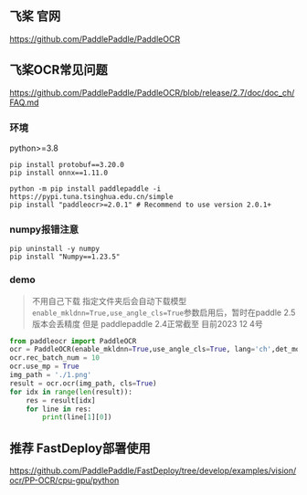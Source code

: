 
## 飞桨 官网

https://github.com/PaddlePaddle/PaddleOCR

## 飞桨OCR常见问题

https://github.com/PaddlePaddle/PaddleOCR/blob/release/2.7/doc/doc_ch/FAQ.md

### 环境
python>=3.8

```
pip install protobuf==3.20.0
pip install onnx==1.11.0

python -m pip install paddlepaddle -i https://pypi.tuna.tsinghua.edu.cn/simple
pip install "paddleocr>=2.0.1" # Recommend to use version 2.0.1+
```
### numpy报错注意

```
pip uninstall -y numpy
pip install "Numpy==1.23.5"
```

### demo

> 不用自己下载 指定文件夹后会自动下载模型
> `enable_mkldnn=True,use_angle_cls=True`参数启用后，暂时在paddle 2.5版本会丢精度 但是 paddlepaddle 2.4正常截至 目前2023 12 4号
```python
from paddleocr import PaddleOCR
ocr = PaddleOCR(enable_mkldnn=True,use_angle_cls=True, lang='ch',det_model_dir='./models/ch_PP-OCRv3_det_infer.tar', rec_model_dir='./models/ch_PP-OCRv3_rec_infer.tar', cls_model_dir='./models/ch_ppocr_mobile_v2.0_cls_infer.tar')
ocr.rec_batch_num = 10
ocr.use_mp = True
img_path = './1.png'
result = ocr.ocr(img_path, cls=True)
for idx in range(len(result)):
    res = result[idx]
    for line in res:
        print(line[1][0])

```

## 推荐 FastDeploy部署使用

https://github.com/PaddlePaddle/FastDeploy/tree/develop/examples/vision/ocr/PP-OCR/cpu-gpu/python



